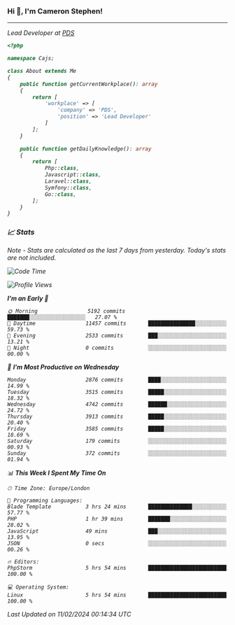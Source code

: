 ### Hi 👋, I'm Cameron Stephen!
<hr>
<p><em>Lead Developer at <a href="https://prindatasolutions.co.uk">PDS</a></p>


```php
<?php

namespace Cajs;

class About extends Me
{
    public function getCurrentWorkplace(): array
    {
        return [
            'workplace' => [
                'company' => 'PDS',
                'position' => 'Lead Developer'
            ]
        ];
    }

    public function getDailyKnowledge(): array
    {
        return [
            Php::class,
            Javascript::class,
            Laravel::class,
            Symfony::class,
            Go::class,
        ];
    }
}
```

### 📈 Stats
<p><em>Note - Stats are calculated as the last 7 days from yesterday. Today's stats are not included.</em></p>


<!--START_SECTION:waka-->
![Code Time](http://img.shields.io/badge/Code%20Time-3%2C654%20hrs%203%20mins-blue)

![Profile Views](http://img.shields.io/badge/Profile%20Views-0-blue)

**I'm an Early 🐤** 

```text
🌞 Morning                5192 commits        ███████░░░░░░░░░░░░░░░░░░   27.07 % 
🌆 Daytime                11457 commits       ███████████████░░░░░░░░░░   59.73 % 
🌃 Evening                2533 commits        ███░░░░░░░░░░░░░░░░░░░░░░   13.21 % 
🌙 Night                  0 commits           ░░░░░░░░░░░░░░░░░░░░░░░░░   00.00 % 
```
📅 **I'm Most Productive on Wednesday** 

```text
Monday                   2876 commits        ████░░░░░░░░░░░░░░░░░░░░░   14.99 % 
Tuesday                  3515 commits        █████░░░░░░░░░░░░░░░░░░░░   18.32 % 
Wednesday                4742 commits        ██████░░░░░░░░░░░░░░░░░░░   24.72 % 
Thursday                 3913 commits        █████░░░░░░░░░░░░░░░░░░░░   20.40 % 
Friday                   3585 commits        █████░░░░░░░░░░░░░░░░░░░░   18.69 % 
Saturday                 179 commits         ░░░░░░░░░░░░░░░░░░░░░░░░░   00.93 % 
Sunday                   372 commits         ░░░░░░░░░░░░░░░░░░░░░░░░░   01.94 % 
```


📊 **This Week I Spent My Time On** 

```text
🕑︎ Time Zone: Europe/London

💬 Programming Languages: 
Blade Template           3 hrs 24 mins       ██████████████░░░░░░░░░░░   57.77 % 
PHP                      1 hr 39 mins        ███████░░░░░░░░░░░░░░░░░░   28.02 % 
JavaScript               49 mins             ███░░░░░░░░░░░░░░░░░░░░░░   13.95 % 
JSON                     0 secs              ░░░░░░░░░░░░░░░░░░░░░░░░░   00.26 % 

🔥 Editors: 
PhpStorm                 5 hrs 54 mins       █████████████████████████   100.00 % 

💻 Operating System: 
Linux                    5 hrs 54 mins       █████████████████████████   100.00 % 
```


 Last Updated on 11/02/2024 00:14:34 UTC
<!--END_SECTION:waka-->
